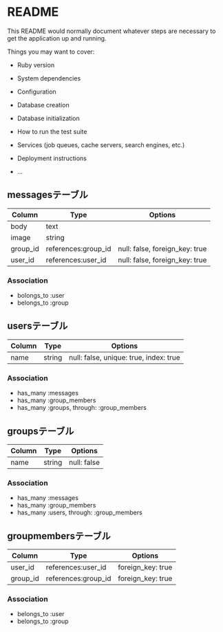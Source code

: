 # README

This README would normally document whatever steps are necessary to get the
application up and running.

Things you may want to cover:

* Ruby version

* System dependencies

* Configuration

* Database creation

* Database initialization

* How to run the test suite

* Services (job queues, cache servers, search engines, etc.)

* Deployment instructions

* ...

## messagesテーブル

|Column|Type|Options|
|------|----|-------|
|body|text||
|image|string||
|group_id|references:group_id|null: false, foreign_key: true|
|user_id|references:user_id|null: false, foreign_key: true|

### Association
- bolongs_to :user
- belongs_to :group

## usersテーブル

|Column|Type|Options|
|------|----|-------|
|name|string|null: false, unique: true, index: true|

### Association
- has_many :messages
- has_many :group_members
- has_many :groups, through: :group_members

## groupsテーブル

|Column|Type|Options|
|------|----|-------|
|name|string|null: false|

### Association
- has_many :messages
- has_many :group_members
- has_many :users, through: :group_members

## groupmembersテーブル

|Column|Type|Options|
|------|----|-------|
|user_id|references:user_id|foreign_key: true|
|group_id|references:group_id|foreign_key: true|

### Association
- belongs_to :user
- belongs_to :group